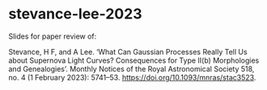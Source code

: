 # stevance-lee-2023

Slides for paper review of:

Stevance, H F, and A Lee. ‘What Can Gaussian Processes Really Tell Us about Supernova Light Curves? Consequences for Type II(b) Morphologies and Genealogies’. Monthly Notices of the Royal Astronomical Society 518, no. 4 (1 February 2023): 5741–53. <https://doi.org/10.1093/mnras/stac3523>.
